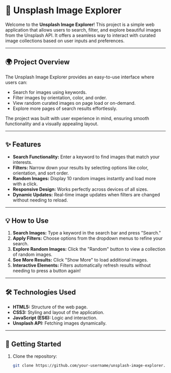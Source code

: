 # 🌟 Unsplash Image Explorer  

Welcome to the **Unsplash Image Explorer**! This project is a simple web application that allows users to search, filter, and explore beautiful images from the Unsplash API. It offers a seamless way to interact with curated image collections based on user inputs and preferences.  

---

## 🌍 **Project Overview**  
The Unsplash Image Explorer provides an easy-to-use interface where users can:  
- Search for images using keywords.  
- Filter images by orientation, color, and order.  
- View random curated images on page load or on-demand.  
- Explore more pages of search results effortlessly.  

The project was built with user experience in mind, ensuring smooth functionality and a visually appealing layout.  

---

## ✨ **Features**  
- **Search Functionality:** Enter a keyword to find images that match your interests.  
- **Filters:** Narrow down your results by selecting options like color, orientation, and sort order.  
- **Random Images:** Display 10 random images instantly and load more with a click.  
- **Responsive Design:** Works perfectly across devices of all sizes.  
- **Dynamic Updates:** Real-time image updates when filters are changed without needing to reload.  

---

## 💡 **How to Use**  
1. **Search Images:** Type a keyword in the search bar and press "Search."  
2. **Apply Filters:** Choose options from the dropdown menus to refine your search.  
3. **Explore Random Images:** Click the "Random" button to view a collection of random images.  
4. **See More Results:** Click "Show More" to load additional images.  
5. **Interactive Elements:** Filters automatically refresh results without needing to press a button again!  

---

## 🛠️ **Technologies Used**  
- **HTML5:** Structure of the web page.  
- **CSS3:** Styling and layout of the application.  
- **JavaScript (ES6):** Logic and interaction.  
- **Unsplash API:** Fetching images dynamically.  

---

## 🚀 **Getting Started**  
1. Clone the repository:  
   ```bash
   git clone https://github.com/your-username/unsplash-image-explorer.git
